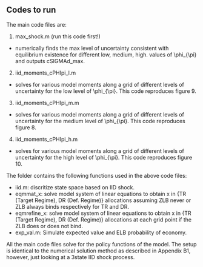 ## Codes to run
The main code files are:
1. max_shock.m (run this code first!)
  - numerically finds the max level of uncertainty consistent with equilibrium existence for different low, medium, high. values of \phi_{\pi} and outputs cSIGMAd_max.
2. iid_moments_cPHIpi_l.m
  - solves for various model moments along a grid of different levels of uncertainty for the low level of \phi_{\pi}. This code reproduces figure 9.
3. iid_moments_cPHIpi_m.m
  - solves for various model moments along a grid of different levels of uncertainty for the medium level of \phi_{\pi}. This code reproduces figure 8.
4. iid_moments_cPHIpi_h.m
  - solves for various model moments along a grid of different levels of uncertainty for the high level of \phi_{\pi}. This code reproduces figure 10.

The folder contains the following functions used in the above code files:
- iid.m: discritize state space based on IID shock.
- eqmmat_x: solve model system of linear equations to obtain x in {TR (Target Regime), DR (Def. Regime)} allocations assuming ZLB never or ZLB always binds respectively for TR and DR.
- eqmrefine_x: solve model system of linear equations to obtain x in {TR (Target Regime), DR (Def. Regime)} allocations at each grid point if the ZLB does or does not bind.  
- exp_val.m: Simulate expected value and ELB probability of economy.

All the main code files solve for the policy functions of the model. The setup is identical to the numerical solution method as described in Appendix B1, however, just looking at a 3state IID shock process.
